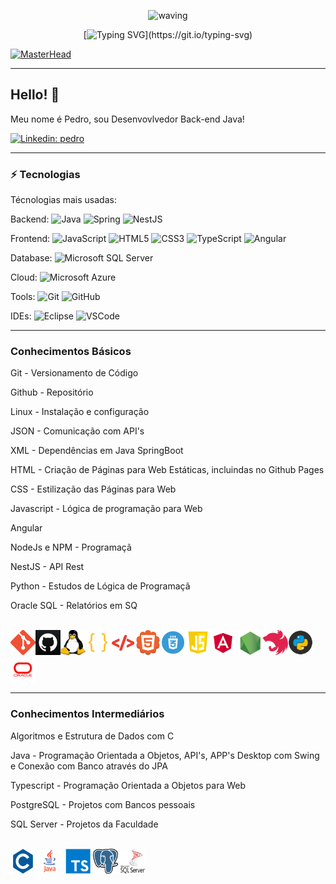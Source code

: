 <div align="center" > 

![waving](https://capsule-render.vercel.app/api?type=waving&height=90&color=gradient)
 
[![Typing SVG](https://readme-typing-svg.herokuapp.com?font=Mouse+Memoirs&size=65&pause=500&color=0711FF&vCenter=true&width=600&height=70&lines=OLÁ+VISITANTE!;EU+SOU+O+PEDRO!;UM+PROGRAMADOR...;BACK-END!)](https://git.io/typing-svg)
</div>

[![MasterHead](./MIDIAS/MIDIA_1.gif)](https://github.com/VILHALVA?tab=repositories&q=+topic:CURSO)

____

## Hello! 👋

Meu nome é Pedro, sou Desenvovlvedor Back-end Java!

[![Linkedin: pedro](https://img.shields.io/badge/-Linkedin-blue?style=flat-square&logo=Linkedin&logoColor=white&link=https://www.linkedin.com/in/pedro-henrique-matos-b10712215/)](https://www.linkedin.com/in/pedro-henrique-matos-b10712215/)

____

### ⚡ Tecnologias

Técnologias mais usadas:

Backend: 
![Java](https://img.shields.io/badge/-Java-007396?style=flat-square&logo=java)
![Spring](https://img.shields.io/badge/-Spring-6DB33F?style=flat-square&logo=spring&logoColor=white)
![NestJS](https://img.shields.io/badge/-NestJS-E0234E?style=flat-square&logo=nestjs&logoColor=white)

Frontend:
![JavaScript](https://img.shields.io/badge/-JavaScript-black?style=flat-square&logo=javascript)
![HTML5](https://img.shields.io/badge/-HTML5-E34F26?style=flat-square&logo=html5&logoColor=white)
![CSS3](https://img.shields.io/badge/-CSS3-1572B6?style=flat-square&logo=css3)
![TypeScript](https://img.shields.io/badge/-TypeScript-007ACC?style=flat-square&logo=typescript&logoColor=white)
![Angular](https://img.shields.io/badge/-Angular-DD0031?style=flat-square&logo=angular)

Database:
![Microsoft SQL Server](https://img.shields.io/badge/-SQL%20Server-CC2927?style=flat-square&logo=microsoft-sql-server&logoColor=white)

Cloud:
![Microsoft Azure](https://img.shields.io/badge/Microsoft%20Azure-0089D6?style=flat-square&logo=microsoft-azure&logoColor=white)

Tools:
![Git](https://img.shields.io/badge/-Git-black?style=flat-square&logo=git)
![GitHub](https://img.shields.io/badge/-GitHub-181717?style=flat-square&logo=github)
<!-- ![Docker](https://img.shields.io/badge/-Docker-2496ED?style=flat-square&logo=docker&logoColor=white) -->

IDEs:
![Eclipse](https://img.shields.io/badge/-Eclipse-2C2255?style=flat-square&logo=eclipse&logoColor=white)
![VSCode](https://img.shields.io/badge/-VSCode-007ACC?style=flat-square&logo=visual-studio-code&logoColor=white)

____

### Conhecimentos Básicos
<p>Git - Versionamento de Código</p>
<p>Github - Repositório</p>
<p>Linux - Instalação e configuração</p>
<p>JSON - Comunicação com API's</p>
<p>XML - Dependências em Java SpringBoot</p>
<p>HTML - Criação de Páginas para Web Estáticas, incluindas no Github Pages</p>
<p>CSS - Estilização das Páginas para Web</p>
<p>Javascript - Lógica de programação para Web</p>
<p>Angular</p>
<p>NodeJs e NPM - Programaçã</p>
<p>NestJS - API Rest</p>
<p>Python - Estudos de Lógica de Programaçã</p>
<p>Oracle SQL - Relatórios em SQ</p> <br>
<div><img src="FOTOS/GIT.png" alt="GIT" width="40" height="40"><img src="FOTOS/GITHUB_02.png" alt="GITHUB" width="40" height="40"><img src="FOTOS/LINUX_02.png" alt="LINUX" width="40" height="40"><img src="FOTOS/JSON.png" alt="JSON" width="40" height="40"><img src="FOTOS/XML.png" alt="XML" width="40" height="40"><img src="FOTOS/HTML.png" alt="HTML" width="40" height="40"><img src="FOTOS/CSS.png" alt="CSS" width="40" height="40"><img src="FOTOS/JAVASCRIPT.png" alt="JAVASCRIPT" width="40" height="40"><img src="FOTOS/ANGULAR.png" alt="ANGULAR" width="40" height="40">
<img src="FOTOS/NODEJS.png" alt="NODEJS" width="40" height="40"><img src="FOTOS/NESTJS.png" alt="NESTJS" width="40" height="40"><img src="FOTOS/PYTHON.png" alt="PYTHON" width="40" height="40"><img src="FOTOS/ORACLE.png" alt="ORACLE" width="40" height="40">

____

### Conhecimentos Intermediários
<p>Algoritmos e Estrutura de Dados com C </p>
<p>Java - Programação Orientada a Objetos, API's, APP's Desktop com Swing e Conexão com Banco através do JPA </p>
<p>Typescript - Programação Orientada a Objetos para Web </p>
<p>PostgreSQL - Projetos com Bancos pessoais</p>
<p>SQL Server - Projetos da Faculdade</p> <br>
<img src="FOTOS/C.png" alt="C" width="40" height="40">
<img src="FOTOS/JAVA.png" alt="JAVA" width="40" height="40">
<img src="FOTOS/TYPESCRIPT.png" alt="TYPESCRIPT" width="40" height="40">
<img src="FOTOS/POSTGRESQL.png" alt="POSTGRESQL" width="40" height="40">
<img src="FOTOS/SQLSERVER.png" alt="SQLSERVER" width="40" height="40">